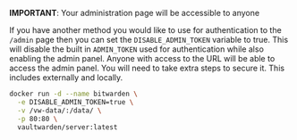 **IMPORTANT**: Your administration page will be accessible to anyone

If you have another method you would like to use for authentication to the `/admin` page then you can set the `DISABLE_ADMIN_TOKEN` variable to true. This will disable the built in `ADMIN_TOKEN` used for authentication while also enabling the admin panel. Anyone with access to the URL will be able to access the admin panel. You will need to take extra steps to secure it.  This includes externally and locally.

```sh
docker run -d --name bitwarden \
  -e DISABLE_ADMIN_TOKEN=true \
  -v /vw-data/:/data/ \
  -p 80:80 \
  vaultwarden/server:latest
```